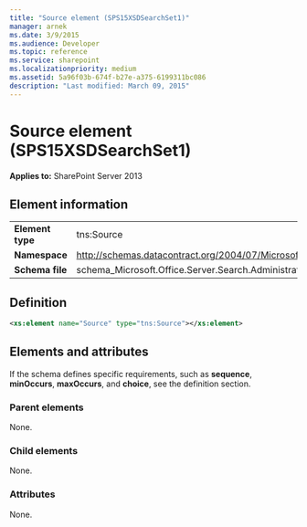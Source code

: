 ```yaml
---
title: "Source element (SPS15XSDSearchSet1)"
manager: arnek
ms.date: 3/9/2015
ms.audience: Developer
ms.topic: reference
ms.service: sharepoint
ms.localizationpriority: medium
ms.assetid: 5a96f03b-674f-b27e-a375-6199311bc086
description: "Last modified: March 09, 2015"
---
```


# Source element (SPS15XSDSearchSet1)

**Applies to:** SharePoint Server 2013
  
## Element information

|||
|:-----|:-----|
|**Element type** <br/> |tns:Source  <br/> |
|**Namespace** <br/> |http://schemas.datacontract.org/2004/07/Microsoft.Office.Server.Search.Administration.Query  <br/> |
|**Schema file** <br/> |schema_Microsoft.Office.Server.Search.Administration.Query.xsd  <br/> |
   
## Definition

```XML
<xs:element name="Source" type="tns:Source"></xs:element>

```

## Elements and attributes

If the schema defines specific requirements, such as **sequence**, **minOccurs**, **maxOccurs**, and **choice**, see the definition section. 
  
### Parent elements

None.
  
### Child elements

None.
  
### Attributes

None.
  

